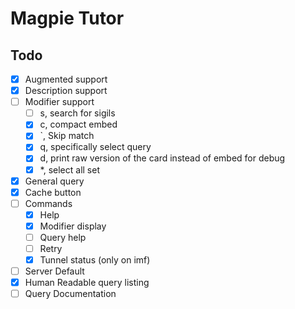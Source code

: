 # Magpie Tutor

## Todo

-   [x] Augmented support
-   [x] Description support
-   [ ] Modifier support
    -   [ ] s, search for sigils
    -   [x] c, compact embed
    -   [x] \`, Skip match
    -   [x] q, specifically select query
    -   [x] d, print raw version of the card instead of embed for debug
    -   [x] \*, select all set
-   [x] General query
-   [x] Cache button
-   [ ] Commands
    -   [x] Help
    -   [x] Modifier display
    -   [ ] Query help
    -   [ ] Retry
    -   [x] Tunnel status (only on imf)
-   [ ] Server Default
-   [x] Human Readable query listing
-   [ ] Query Documentation
